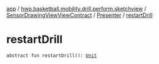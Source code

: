 [app](../../../index.md) / [hwp.basketball.mobility.drill.perform.sketchview](../../index.md) / [SensorDrawingViewViewContract](../index.md) / [Presenter](index.md) / [restartDrill](.)

# restartDrill

`abstract fun restartDrill(): `[`Unit`](https://kotlinlang.org/api/latest/jvm/stdlib/kotlin/-unit/index.html)